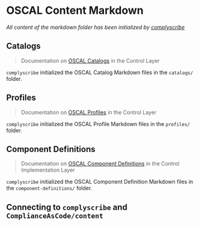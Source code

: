 # OSCAL Content Markdown 

_All content of the markdown folder has been initialized by [complyscribe](https://github.com/complytime/complyscribe)_

## Catalogs

> Documentation on [OSCAL Catalogs](https://pages.nist.gov/OSCAL/learn/concepts/layer/control/catalog/) in the Control Layer

`complyscribe` initialized the OSCAL Catalog Markdown files in the `catalogs/` folder. 

## Profiles

> Documentation on [OSCAL Profiles](https://pages.nist.gov/OSCAL/learn/concepts/layer/control/profile/) in the Control Layer

`complyscribe` initialized the OSCAL Profile Markdown files in the `profiles/` folder. 

## Component Definitions 

> Documentation on [OSCAL Component Definitions](https://pages.nist.gov/OSCAL/learn/concepts/layer/implementation/component-definition/) in the Control Implementation Layer

`complyscribe` initialized the OSCAL Component Definition Markdown files in the `component-definitions/` folder. 

## Connecting to `complyscribe` and `ComplianceAsCode/content`


